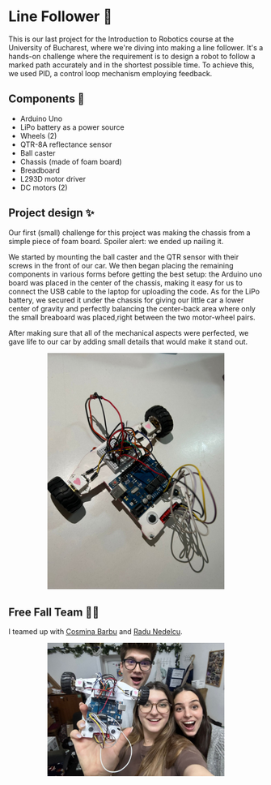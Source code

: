 # Line Follower 🏁

This is our last project for the Introduction to Robotics course at the University of Bucharest, where we're diving into making a line follower. It's a hands-on challenge where the requirement is to design a robot to follow a marked path accurately and in the shortest possible time. To achieve this, we used PID, a control loop mechanism employing feedback.

## Components 🔧

<ul>
  <li> Arduino Uno
  <li> LiPo battery as a power source
  <li> Wheels (2)
  <li> QTR-8A reflectance sensor
  <li> Ball caster
  <li> Chassis (made of foam board)
  <li> Breadboard
  <li> L293D motor driver
  <li> DC motors (2)
</ul>  

## Project design ✨

Our first (small) challenge for this project was making the chassis from a simple piece of foam board. Spoiler alert: we ended up nailing it.

We started by mounting the ball caster and the QTR sensor with their screws in the front of our car. We then began placing the remaining components in various forms before getting the best setup: the Arduino uno board was placed in the center of the chassis, making it easy for us to connect the USB cable to the laptop for uploading the code. As for the LiPo battery, we secured it under the chassis for giving our little car a lower center of gravity and perfectly balancing the center-back area where only the small breaboard was placed,right between the two motor-wheel pairs.

After making sure that all of the mechanical aspects were perfected, we gave life to our car by adding small details that would make it stand out.

<p align="center">
  <img src="photos/setup.jpeg" width="350" title="hover text">
</p>

## Free Fall Team 🤜🤛

I teamed up with [Cosmina Barbu](https://github.com/cosminabarbu) and [Radu Nedelcu](https://github.com/Pepi100).

<p align="center">
  <img src="photos/dreamteam.jpeg" width="350" title="Dream team">
</p>

